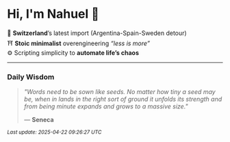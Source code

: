 # Hi, I'm Nahuel :tiger:

📍 **Switzerland**’s latest import (Argentina-Spain-Sweden detour)  
⛩️ **Stoic minimalist** overengineering *“less is more”*  
⚙️ Scripting simplicity to **automate life’s chaos**

---

### Daily Wisdom
> _"Words need to be sown like seeds. No matter how tiny a seed may be, when in lands in the right sort of ground it unfolds its strength and from being minute expands and grows to a massive size."_  
>
> — **Seneca**

<sub>*Last update: 2025-04-22 09:26:27 UTC*</sub>


